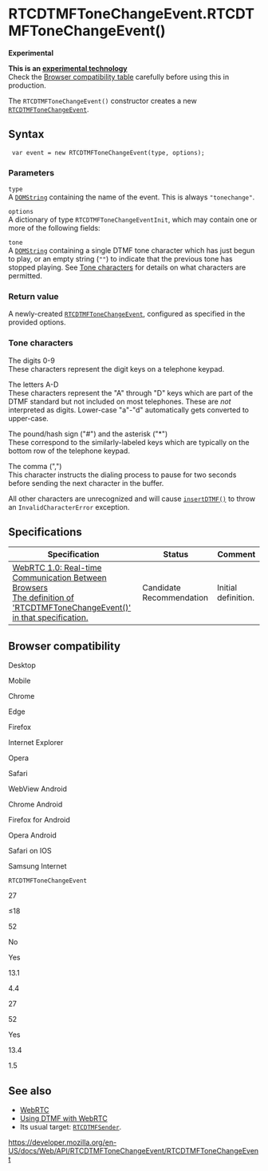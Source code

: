 RTCDTMFToneChangeEvent.RTCDTMFToneChangeEvent()
===============================================

**Experimental**

**This is an [experimental technology](https://developer.mozilla.org/en-US/docs/MDN/Guidelines/Conventions_definitions#experimental)**  
Check the [Browser compatibility table](#browser_compatibility) carefully before using this in production.

The `RTCDTMFToneChangeEvent()` constructor creates a new [`RTCDTMFToneChangeEvent`](../rtcdtmftonechangeevent).

Syntax
------

     var event = new RTCDTMFToneChangeEvent(type, options);

### Parameters

`type`  
A [`DOMString`](../domstring) containing the name of the event. This is always `"tonechange"`.

`options`  
A dictionary of type `RTCDTMFToneChangeEventInit`, which may contain one or more of the following fields:

`tone`  
A [`DOMString`](../domstring) containing a single DTMF tone character which has just begun to play, or an empty string (`""`) to indicate that the previous tone has stopped playing. See [Tone characters](#tone_characters) for details on what characters are permitted.

### Return value

A newly-created [`RTCDTMFToneChangeEvent`](../rtcdtmftonechangeevent), configured as specified in the provided options.

### Tone characters

The digits 0-9  
These characters represent the digit keys on a telephone keypad.

The letters A-D  
These characters represent the "A" through "D" keys which are part of the DTMF standard but not included on most telephones. These are *not* interpreted as digits. Lower-case "a"-"d" automatically gets converted to upper-case.

The pound/hash sign ("\#") and the asterisk ("\*")  
These correspond to the similarly-labeled keys which are typically on the bottom row of the telephone keypad.

The comma (",")  
This character instructs the dialing process to pause for two seconds before sending the next character in the buffer.

All other characters are unrecognized and will cause [`insertDTMF()`](../rtcdtmfsender/insertdtmf) to throw an `InvalidCharacterError` exception.

Specifications
--------------

<table><thead><tr class="header"><th>Specification</th><th>Status</th><th>Comment</th></tr></thead><tbody><tr class="odd"><td><a href="https://w3c.github.io/webrtc-pc/#dom-rtcdtmftonechangeevent">WebRTC 1.0: Real-time Communication Between Browsers<br />
<span class="small">The definition of 'RTCDTMFToneChangeEvent()' in that specification.</span></a></td><td><span class="spec-cr">Candidate Recommendation</span></td><td>Initial definition.</td></tr></tbody></table>

Browser compatibility
---------------------

Desktop

Mobile

Chrome

Edge

Firefox

Internet Explorer

Opera

Safari

WebView Android

Chrome Android

Firefox for Android

Opera Android

Safari on IOS

Samsung Internet

`RTCDTMFToneChangeEvent`

27

≤18

52

No

Yes

13.1

4.4

27

52

Yes

13.4

1.5

See also
--------

-   [WebRTC](../webrtc_api)
-   [Using DTMF with WebRTC](../webrtc_api/using_dtmf)
-   Its usual target: [`RTCDTMFSender`](../rtcdtmfsender).

<a href="https://developer.mozilla.org/en-US/docs/Web/API/RTCDTMFToneChangeEvent/RTCDTMFToneChangeEvent" class="_attribution-link">https://developer.mozilla.org/en-US/docs/Web/API/RTCDTMFToneChangeEvent/RTCDTMFToneChangeEvent</a>
